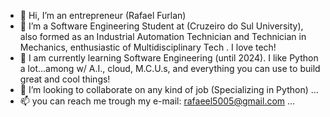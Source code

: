 - 👋 Hi, I’m an entrepreneur (Rafael Furlan)
- 👀 I’m a Software Engineering Student at (Cruzeiro do Sul University), also formed as an Industrial Automation Technician and Technician in Mechanics, enthusiastic of Multidisciplinary Tech . I love tech!
- 🌱 I am currently learning Software Engineering (until 2024). I like Python a lot...among w/ A.I., cloud, M.C.U.s, and everything you can use to build great and cool things!
- 💞️ I’m looking to collaborate on any kind of job (Specializing in Python) ...
- 📫 you can reach me trough my e-mail: rafaeel5005@gmail.com ...

